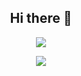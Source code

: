 <h2 align="center"><b>Hi there 👋</b></h2>

<p align="center">
<img src="https://github-readme-stats.vercel.app/api?username=mandrillxx&show_icons=true&count_private=true&hide_border=true&theme=dracula"></img>
</p>

<p align="center">
<img src="https://komarev.com/ghpvc/?username=mandrillxx"></img>
</p>
